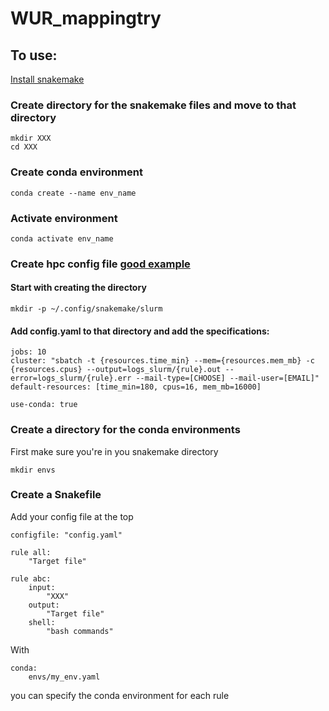 # WUR_mappingtry

## To use:
[Install snakemake](https://snakemake.readthedocs.io/en/stable/getting_started/installation.html)

### Create directory for the snakemake files and move to that directory

```
mkdir XXX
cd XXX
```

### Create conda environment
```
conda create --name env_name
```

### Activate environment
```
conda activate env_name
```

### Create hpc config file [good example](https://www.sichong.site/2020/02/25/snakemake-and-slurm-how-to-manage-workflow-with-resource-constraint-on-hpc/)

#### Start with creating the directory
```
mkdir -p ~/.config/snakemake/slurm
```

#### Add config.yaml to that directory and add the specifications:
```
jobs: 10
cluster: "sbatch -t {resources.time_min} --mem={resources.mem_mb} -c {resources.cpus} --output=logs_slurm/{rule}.out --error=logs_slurm/{rule}.err --mail-type=[CHOOSE] --mail-user=[EMAIL]"
default-resources: [time_min=180, cpus=16, mem_mb=16000]

use-conda: true
```
### Create a directory for the conda environments
First make sure you're in you snakemake directory
```
mkdir envs
```
### Create a Snakefile 
Add your config file at the top 
```
configfile: "config.yaml"

rule all:
    "Target file"

rule abc:
    input:
        "XXX"
    output:
        "Target file"
    shell:
        "bash commands"
```
With 
```
conda:
    envs/my_env.yaml
```
you can specify the conda environment for each rule
